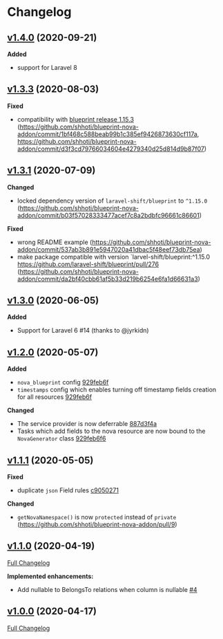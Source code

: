 # Changelog

## [v1.4.0](https://github.com/shhoti/blueprint-nova-addon/releases/tag/v1.4.0) (2020-09-21)
**Added**
- support for Laravel 8

## [v1.3.3](https://github.com/shhoti/blueprint-nova-addon/releases/tag/v1.3.3) (2020-08-03)
**Fixed**
- compatibility with [blueprint release 1.15.3](https://github.com/laravel-shift/blueprint/releases/tag/v1.15.3) (https://github.com/shhoti/blueprint-nova-addon/commit/1bf468c588beab99b1c385ef9426873630cf117a, https://github.com/shhoti/blueprint-nova-addon/commit/d3f3cd79766034604e4279340d25d814d9b87f07)
  
## [v1.3.1](https://github.com/shhoti/blueprint-nova-addon/releases/tag/v1.3.1) (2020-07-09)
**Changed**
- locked dependency version of `laravel-shift/blueprint` to `^1.15.0` (https://github.com/shhoti/blueprint-nova-addon/commit/b03f57028333477acef7c8a2bdbfc96661c86601)

**Fixed**
- wrong README example (https://github.com/shhoti/blueprint-nova-addon/commit/537ab3b891e5947020a41dbac5f48eef73db75ea)
- make package compatible with version `larvel-shift/blueprint:^1.15.0 https://github.com/laravel-shift/blueprint/pull/276 (https://github.com/shhoti/blueprint-nova-addon/commit/da2bf40cbb61af5b33d219b6254e6fa1d66631a3)
  
## [v1.3.0](https://github.com/shhoti/blueprint-nova-addon/releases/tag/v1.3.0) (2020-06-05)
**Added**
- Support for Laravel 6 #14 (thanks to @jyrkidn)

## [v1.2.0](https://github.com/shhoti/blueprint-nova-addon/tree/v1.2.0) (2020-05-07)
**Added**
- `nova_blueprint` config [929feb6f](https://github.com/shhoti/blueprint-nova-addon/commit/929feb6f6dd8330c3b5037971ccda3b3f19daede)
- `timestamps` config which enables turning off timestamp fields creation for all resources [929feb6f](https://github.com/shhoti/blueprint-nova-addon/commit/929feb6f6dd8330c3b5037971ccda3b3f19daede#diff-ef12ae52b8e7cab1ee3384afcdb1f607R109)

**Changed**
- The service provider is now deferrable [887d3f4a](https://github.com/shhoti/blueprint-nova-addon/commit/887d3f4a1b41db79ae75a9c019e87e72ba950ebb)
- Tasks which add fields to the nova resource are now bound to the `NovaGenerator` class [929feb6f6](https://github.com/shhoti/blueprint-nova-addon/commit/929feb6f6dd8330c3b5037971ccda3b3f19daede#diff-ce67c1a17e4b8189d80af961be48ba22R37)

## [v1.1.1](https://github.com/shhoti/blueprint-nova-addon/tree/v1.1.1) (2020-05-05)
**Fixed**

- duplicate `json` Field rules [c9050271](https://github.com/shhoti/blueprint-nova-addon/commit/c90502715848d960efc1687b93bc92409678416f)

**Changed**

- `getNovaNamespace()` is now `protected` instead of `private` (https://github.com/shhoti/blueprint-nova-addon/pull/9)

## [v1.1.0](https://github.com/shhoti/blueprint-nova-addon/tree/v1.1.0) (2020-04-19)

[Full Changelog](https://github.com/shhoti/blueprint-nova-addon/compare/v1.0.0...v1.1.0)

**Implemented enhancements:**

- Add nullable to BelongsTo relations when column is nullable [\#4](https://github.com/shhoti/blueprint-nova-addon/issues/4)

## [v1.0.0](https://github.com/shhoti/blueprint-nova-addon/tree/v1.0.0) (2020-04-17)

[Full Changelog](https://github.com/shhoti/blueprint-nova-addon/compare/1ae951c7cdaa821bbc4486c915361fe9ee63605b...v1.0.0)
